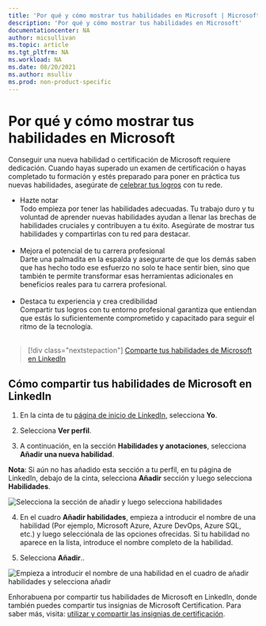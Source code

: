 ```yaml
---
title: 'Por qué y cómo mostrar tus habilidades en Microsoft | Microsoft Docs'
description: 'Por qué y cómo mostrar tus habilidades en Microsoft'
documentationcenter: NA 
author: micsullivan
ms.topic: article
ms.tgt_pltfrm: NA
ms.workload: NA
ms.date: 08/20/2021
ms.author: msulliv
ms.prod: non-product-specific
---
```

# Por qué y cómo mostrar tus habilidades en Microsoft

Conseguir una nueva habilidad o certificación de Microsoft requiere dedicación. Cuando hayas superado un examen de certificación o hayas completado tu formación y estés preparado para poner en práctica tus nuevas habilidades, asegúrate de [celebrar tus logros](https://techcommunity.microsoft.com/t5/microsoft-learn-blog/why-you-should-celebrate-your-microsoft-skills-and/ba-p/1469349) con tu rede.

- Hazte notar<br/>Todo empieza por tener las habilidades adecuadas. Tu trabajo duro y tu voluntad de aprender nuevas habilidades ayudan a llenar las brechas de habilidades cruciales y contribuyen a tu éxito. Asegúrate de mostrar tus habilidades y compartirlas con tu red para destacar.<br/><br/>
- Mejora el potencial de tu carrera profesional<br/>Darte una palmadita en la espalda y asegurarte de que los demás saben que has hecho todo ese esfuerzo no solo te hace sentir bien, sino que también te permite transformar esas herramientas adicionales en beneficios reales para tu carrera profesional.<br/><br/>
- Destaca tu experiencia y crea credibilidad<br/>Compartir tus logros con tu entorno profesional garantiza que entiendan que estás lo suficientemente comprometido y capacitado para seguir el ritmo de la tecnología.<br/><br/>

> [!div class="nextstepaction"]
> [Comparte tus habilidades de Microsoft en LinkedIn](https://www.linkedin.com/in/me/)

## Cómo compartir tus habilidades de Microsoft en LinkedIn

1. En la cinta de tu [página de inicio de LinkedIn](https://www.linkedin.com/in/me/), selecciona **Yo**.

2. Selecciona **Ver perfil**.

3. A continuación, en la sección **Habilidades y anotaciones**, selecciona **Añadir una nueva habilidad**.

**Nota**: Si aún no has añadido esta sección a tu perfil, en tu página de LinkedIn, debajo de la cinta, selecciona **Añadir** sección y luego selecciona **Habilidades**.

![Selecciona la sección de añadir y luego selecciona habilidades](images/how-to-share-microsoft-skills-on-linkedin-step3.png)

4. En el cuadro **Añadir habilidades**, empieza a introducir el nombre de una habilidad (Por ejemplo, Microsoft Azure, Azure DevOps, Azure SQL, etc.) y luego selecciónala de las opciones ofrecidas. Si tu habilidad no aparece en la lista, introduce el nombre completo de la habilidad.

5. Selecciona **Añadir**..

![Empieza a introducir el nombre de una habilidad en el cuadro de añadir habilidades y selecciona añadir](images/how-to-share-microsoft-skills-on-linkedin-step5.png)

Enhorabuena por compartir tus habilidades de Microsoft en LinkedIn, donde también puedes compartir tus insignias de Microsoft Certification. Para saber más, visita: [utilizar y compartir las insignias de certificación](/learn/certifications/badges).